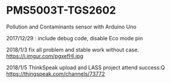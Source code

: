 # PMS5003T-TGS2602
Pollution and Contaminants sensor with Arduino Uno

2017/12/29 : include debug code, disable Eco mode pin

2018/1/3 fix all problem and stable work without case. https://i.imgur.com/pgxefHl.jpg

2018/1/5 ThinkSpeak upload and LASS project attend success:Q https://thingspeak.com/channels/73772
